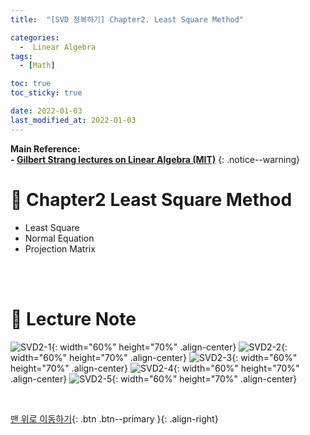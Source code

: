 ```yaml
---
title:  "[SVD 정복하기] Chapter2. Least Square Method" 

categories:
  -  Linear Algebra
tags:
  - [Math]

toc: true
toc_sticky: true

date: 2022-01-03
last_modified_at: 2022-01-03
---
```


**Main Reference: <br>- [Gilbert Strang lectures on Linear Algebra (MIT)](https://www.youtube.com/watch?v=7UJ4CFRGd-U&list=PLE7DDD91010BC51F8)**
{: .notice--warning}

# 📘 Chapter2 Least Square Method

- Least Square
- Normal Equation
- Projection Matrix


<br>
<br>



# 📘 Lecture Note

![SVD2-1](https://user-images.githubusercontent.com/96368476/147898282-87ca46ae-d395-4fcc-b521-e63e47608c8f.jpg){: width="60%" height="70%" .align-center}
![SVD2-2](https://user-images.githubusercontent.com/96368476/147909072-d693253c-e6ee-4028-97d2-59ee70dd034d.jpg){: width="60%" height="70%" .align-center}
![SVD2-3](https://user-images.githubusercontent.com/96368476/147898313-030f13e7-bcf5-4382-9c0a-a7e89a78b584.jpg){: width="60%" height="70%" .align-center}
![SVD2-4](https://user-images.githubusercontent.com/96368476/147898317-65c6b65e-4cee-4390-aeb3-26b5ba3f964e.jpg){: width="60%" height="70%" .align-center}
![SVD2-5](https://user-images.githubusercontent.com/96368476/147902152-3df46e5a-3f51-4c20-8eb2-46301eecabab.jpg){: width="60%" height="70%" .align-center}



<br>

[맨 위로 이동하기](#){: .btn .btn--primary }{: .align-right}